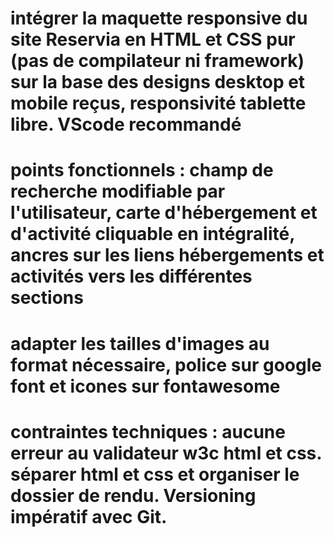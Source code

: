 # intégrer la maquette responsive du site Reservia en HTML et CSS pur (pas de compilateur ni framework) sur la base des designs desktop et mobile reçus, responsivité tablette libre. VScode recommandé 
# points fonctionnels : champ de recherche modifiable par l'utilisateur, carte d'hébergement et d'activité cliquable en intégralité, ancres sur les liens hébergements et activités vers les différentes sections
# adapter les tailles d'images au format nécessaire, police sur google font et icones sur fontawesome
# contraintes techniques : aucune erreur au validateur w3c html et css. séparer html et css et organiser le dossier de rendu. Versioning impératif avec Git.
